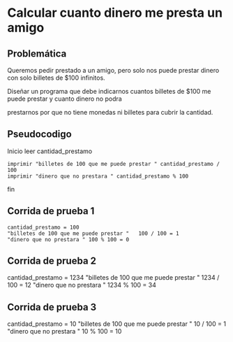 # Calcular cuanto dinero me presta un amigo

## Problemática

Queremos pedir prestado a un amigo, pero solo nos puede prestar dinero con solo billetes de $100 infinitos. 

Diseñar un programa que debe indicarnos cuantos billetes de $100 me puede prestar y cuanto dinero no podra  

prestarnos por que no tiene monedas ni billetes para cubrir la cantidad.

## Pseudocodigo 

Inicio
    leer cantidad_prestamo

    imprimir "billetes de 100 que me puede prestar " cantidad_prestamo / 100 
    imprimir "dinero que no prestara " cantidad_prestamo % 100


fin

## Corrida de prueba 1
    cantidad_prestamo = 100
    "billetes de 100 que me puede prestar "   100 / 100 = 1
    "dinero que no prestara " 100 % 100 = 0  


## Corrida de prueba 2
cantidad_prestamo = 1234
    "billetes de 100 que me puede prestar " 1234 / 100 = 12
    "dinero que no prestara " 1234 % 100 = 34  

## Corrida de prueba 3
cantidad_prestamo = 10
    "billetes de 100 que me puede prestar " 10 / 100 = 1
     "dinero que no prestara " 10 % 100 = 10  

